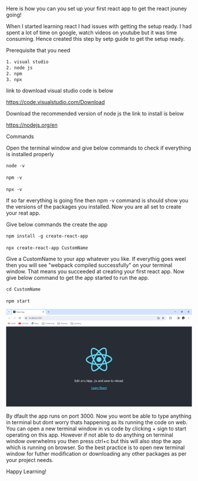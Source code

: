 Here is how you can you set up your first react app to get the react jouney going!

When I started learning react I had issues with getting the setup ready. I had spent a lot of time on google, watch videos on youtube but it was time consuming. Hence created this step by setp guide to get the setup ready.

Prerequisite that you need

    1. visual studio
    2. node js
    2. npm
    3. npx

link to download visual studio code is below

https://code.visualstudio.com/Download

Download the recommended version of node js the link to install is below

https://nodejs.org/en

Commands

Open the terminal window and give below commands to check if everything is installed properly

    node -v
    
    npm -v
    
    npx -v

If so far everything is going fine then npm -v command is should show you the versions of the packages you installed. Now you are all set to create your reat app.

Give below commands the create the app


    npm install -g create-react-app

    npx create-react-app CustomName

Give a CustomName to your app whatever you like. If everythig goes weel then you will see "webpack compiled successfully" on your terminal window. That means you succeeded at creating your first react app. Now give below command to get the app started to run the app.

    cd CustomName

    npm start 

<img src="https://github.com/hisujata/React-Setup/blob/master/screenshot.png">

By dfault the app runs on port 3000. Now you wont be able to type anything in terminal but dont worry thats happening as its running the code on web. 
You can open a new terminal window in vs code by clicking + sign to start operating on this app. 
However if not able to do anything on terminal window overwhelms you then press ctrl+c but this will also stop the app which is running on browser. So the best practice is to open new terminal window for futher modification or downloading any other packages as per your project needs.

Happy Learning!

